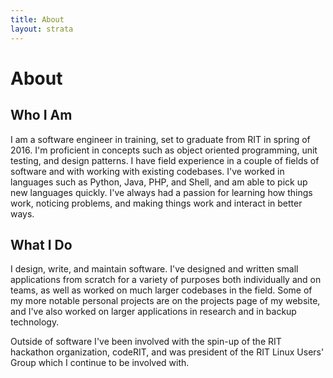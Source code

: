 ```yaml
---
title: About
layout: strata
---
```


About
==========

Who I Am
---------

I am a software engineer in training, set to graduate from RIT in spring of 2016. I'm proficient in concepts such as object oriented programming, unit testing, and design patterns. I have field experience in a couple of fields of software and with working with existing codebases. I've worked in languages such as Python, Java, PHP, and Shell, and am able to pick up new languages quickly. I've always had a passion for learning how things work, noticing problems, and making things work and interact in better ways.

What I Do
----------

I design, write, and maintain software. I've designed and written small applications from scratch for a variety of purposes both individually and on teams, as well as worked on much larger codebases in the field. Some of my more notable personal projects are on the projects page of my website, and I've also worked on larger applications in research and in backup technology.

Outside of software I've been involved with the spin-up of the RIT hackathon organization, codeRIT, and was president of the RIT Linux Users' Group which I continue to be involved with.
